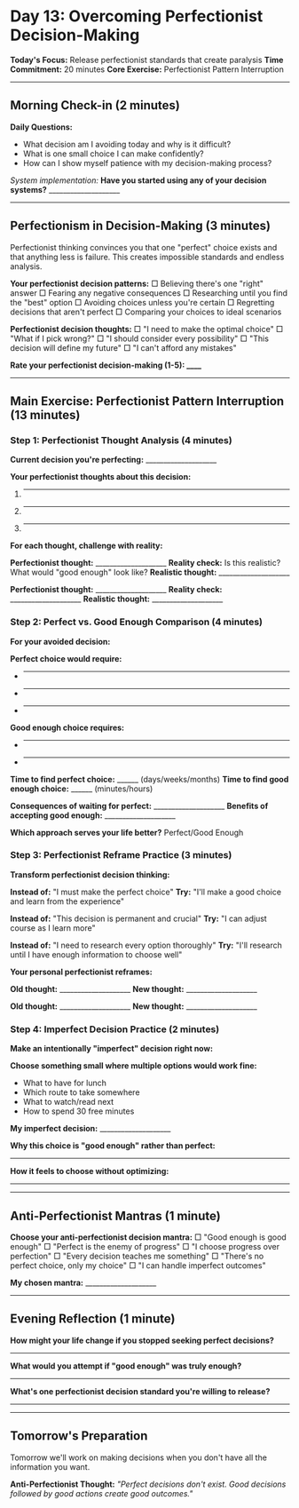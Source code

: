 # Day 13: Overcoming Perfectionist Decision-Making

**Today's Focus:** Release perfectionist standards that create paralysis
**Time Commitment:** 20 minutes
**Core Exercise:** Perfectionist Pattern Interruption

---

## Morning Check-in (2 minutes)

**Daily Questions:**
- What decision am I avoiding today and why is it difficult?
- What is one small choice I can make confidently?
- How can I show myself patience with my decision-making process?

*System implementation:*
**Have you started using any of your decision systems?** ____________________

---

## Perfectionism in Decision-Making (3 minutes)

Perfectionist thinking convinces you that one "perfect" choice exists and that anything less is failure. This creates impossible standards and endless analysis.

**Your perfectionist decision patterns:**
□ Believing there's one "right" answer
□ Fearing any negative consequences
□ Researching until you find the "best" option
□ Avoiding choices unless you're certain
□ Regretting decisions that aren't perfect
□ Comparing your choices to ideal scenarios

**Perfectionist decision thoughts:**
□ "I need to make the optimal choice"
□ "What if I pick wrong?"
□ "I should consider every possibility"
□ "This decision will define my future"
□ "I can't afford any mistakes"

**Rate your perfectionist decision-making (1-5): ____**

---

## Main Exercise: Perfectionist Pattern Interruption (13 minutes)

### Step 1: Perfectionist Thought Analysis (4 minutes)

**Current decision you're perfecting:** ____________________

**Your perfectionist thoughts about this decision:**
1. ____________________
2. ____________________
3. ____________________

**For each thought, challenge with reality:**

**Perfectionist thought:** ____________________
**Reality check:** Is this realistic? What would "good enough" look like?
**Realistic thought:** ____________________

**Perfectionist thought:** ____________________
**Reality check:** ____________________
**Realistic thought:** ____________________

### Step 2: Perfect vs. Good Enough Comparison (4 minutes)

**For your avoided decision:**

**Perfect choice would require:**
- ____________________
- ____________________
- ____________________

**Good enough choice requires:**
- ____________________
- ____________________

**Time to find perfect choice:** ______ (days/weeks/months)
**Time to find good enough choice:** ______ (minutes/hours)

**Consequences of waiting for perfect:** ____________________
**Benefits of accepting good enough:** ____________________

**Which approach serves your life better?** Perfect/Good Enough

### Step 3: Perfectionist Reframe Practice (3 minutes)

**Transform perfectionist decision thinking:**

**Instead of:** "I must make the perfect choice"
**Try:** "I'll make a good choice and learn from the experience"

**Instead of:** "This decision is permanent and crucial"
**Try:** "I can adjust course as I learn more"

**Instead of:** "I need to research every option thoroughly"
**Try:** "I'll research until I have enough information to choose well"

**Your personal perfectionist reframes:**

**Old thought:** ____________________
**New thought:** ____________________

**Old thought:** ____________________
**New thought:** ____________________

### Step 4: Imperfect Decision Practice (2 minutes)

**Make an intentionally "imperfect" decision right now:**

**Choose something small where multiple options would work fine:**
- What to have for lunch
- Which route to take somewhere  
- What to watch/read next
- How to spend 30 free minutes

**My imperfect decision:** ____________________

**Why this choice is "good enough" rather than perfect:**
____________________

**How it feels to choose without optimizing:**
____________________

---

## Anti-Perfectionist Mantras (1 minute)

**Choose your anti-perfectionist decision mantra:**
□ "Good enough is good enough"
□ "Perfect is the enemy of progress"
□ "I choose progress over perfection"
□ "Every decision teaches me something"
□ "There's no perfect choice, only my choice"
□ "I can handle imperfect outcomes"

**My chosen mantra:** ____________________

---

## Evening Reflection (1 minute)

**How might your life change if you stopped seeking perfect decisions?**
____________________

**What would you attempt if "good enough" was truly enough?**
____________________

**What's one perfectionist decision standard you're willing to release?**
____________________

---

## Tomorrow's Preparation
Tomorrow we'll work on making decisions when you don't have all the information you want.

**Anti-Perfectionist Thought:**
*"Perfect decisions don't exist. Good decisions followed by good actions create good outcomes."*